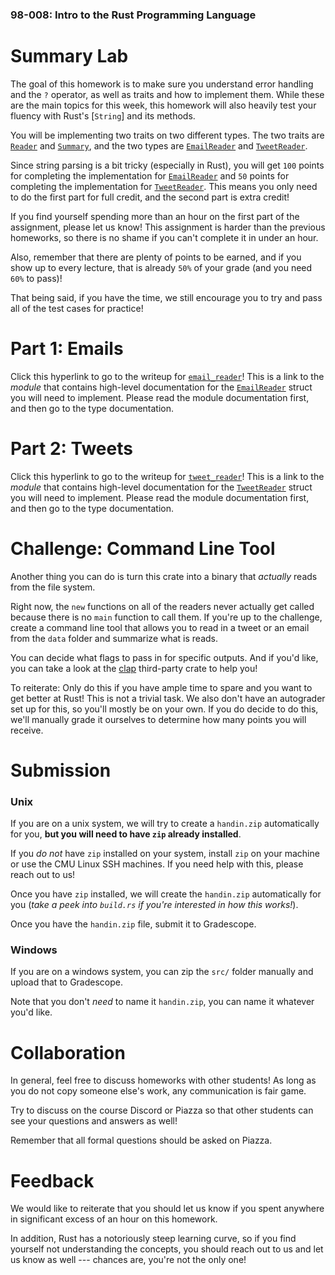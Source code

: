 ### 98-008: Intro to the Rust Programming Language



# Summary Lab

The goal of this homework is to make sure you understand error handling and the `?` operator,
as well as traits and how to implement them. While these are the main topics for this week,
this homework will also heavily test your fluency with Rust's [`String`] and its methods.

You will be implementing two traits on two different types. The two traits are
[`Reader`](crate::Reader) and [`Summary`](crate::Summary), and the two types
are [`EmailReader`](crate::reader::email_reader::EmailReader) and
[`TweetReader`](crate::reader::tweet_reader::TweetReader).

Since string parsing is a bit tricky (especially in Rust), you will get `100` points for completing
the implementation for [`EmailReader`](crate::reader::email_reader::EmailReader)
and `50` points for completing the implementation for
[`TweetReader`](crate::reader::tweet_reader::TweetReader).
This means you only need to do the first part for full credit, and the second part is
extra credit!

If you find yourself spending more than an hour on the first part of the assignment,
please let us know!
This assignment is harder than the previous homeworks,
so there is no shame if you can't complete it in under an hour.

Also, remember that there are plenty of points to be earned, and if you show up to every lecture,
that is already `50%` of your grade (and you need `60%` to pass)!

That being said, if you have the time,
we still encourage you to try and pass all of the test cases for practice!



# Part 1: Emails

Click this hyperlink to go to the writeup for
[`email_reader`](crate::reader::email_reader)!
This is a link to the _module_ that contains high-level documentation for the
[`EmailReader`](crate::reader::email_reader::EmailReader) struct you will need to implement.
Please read the module documentation first, and then go to the type documentation.



# Part 2: Tweets

Click this hyperlink to go to the writeup for
[`tweet_reader`](crate::reader::tweet_reader)!
This is a link to the _module_ that contains high-level documentation for the
[`TweetReader`](crate::reader::tweet_reader::TweetReader) struct you will need to implement.
Please read the module documentation first, and then go to the type documentation.



# Challenge: Command Line Tool

Another thing you can do is turn this crate into a binary that _actually_
reads from the file system.

Right now, the `new` functions on all of the readers never actually get called because
there is no `main` function to call them. If you're up to the challenge,
create a command line tool that allows you to read in a tweet or an email from the `data` folder
and summarize what is reads.

You can decide what flags to pass in for specific outputs. And if you'd like, you can
take a look at the [clap](https://docs.rs/clap/latest/clap/index.html) third-party crate
to help you!

To reiterate: Only do this if you have ample time to spare and you want to get better at Rust!
This is not a trivial task.
We also don't have an autograder set up for this, so you'll mostly be on your own.
If you do decide to do this, we'll manually grade it ourselves to determine how many points
you will receive.



# Submission


### Unix

If you are on a unix system, we will try to create a `handin.zip` automatically for you,
**but you will need to have `zip` already installed**.

If you _do not_ have `zip` installed on your system,
install `zip` on your machine or use the CMU Linux SSH machines.
If you need help with this, please reach out to us!

Once you have `zip` installed, we will create the `handin.zip` automatically for you
(_take a peek into `build.rs` if you're interested in how this works!_).

Once you have the `handin.zip` file, submit it to Gradescope.


### Windows

If you are on a windows system, you can zip the `src/` folder manually
and upload that to Gradescope.

Note that you don't _need_ to name it `handin.zip`, you can name it whatever you'd like.



# Collaboration

In general, feel free to discuss homeworks with other students!
As long as you do not copy someone else's work, any communication is fair game.

Try to discuss on the course Discord or Piazza so that
other students can see your questions and answers as well!

Remember that all formal questions should be asked on Piazza.



# Feedback

We would like to reiterate that you should let us know if you spent
anywhere in significant excess of an hour on this homework.

In addition, Rust has a notoriously steep learning curve,
so if you find yourself not understanding the concepts,
you should reach out to us and let us know as well ---
chances are, you're not the only one!
